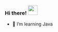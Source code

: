 ### Hi there! <img src="https://raw.githubusercontent.com/MartinHeinz/MartinHeinz/master/wave.gif" width="30px" height="30px" />
- 🌱 I’m learning Java
<!--
**honeySleepr/honeySleepr** is a ✨ _special_ ✨ repository because its `README.md` (this file) appears on your GitHub profile.

Here are some ideas to get you started:

- 🔭 I’m currently working on ...

- 👯 I’m looking to collaborate on ...
- 🤔 I’m looking for help with ...
- 💬 Ask me about ...
- 📫 How to reach me: ...
- 😄 Pronouns: ...
- ⚡ Fun fact: ...
-->
